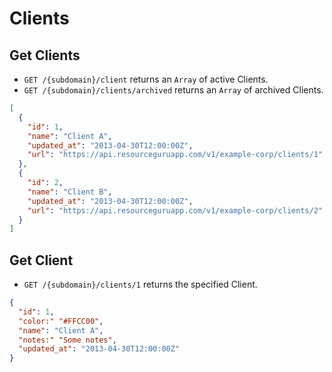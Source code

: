 # Clients

## Get Clients

* `GET /{subdomain}/client` returns an `Array` of active Clients.
* `GET /{subdomain}/clients/archived` returns an `Array` of archived Clients.

```json
[
  {
    "id": 1,
    "name": "Client A",
    "updated_at": "2013-04-30T12:00:00Z",
    "url": "https://api.resourceguruapp.com/v1/example-corp/clients/1"
  },
  {
    "id": 2,
    "name": "Client B",
    "updated_at": "2013-04-30T12:00:00Z",
    "url": "https://api.resourceguruapp.com/v1/example-corp/clients/2"
  }
]
```

## Get Client

* `GET /{subdomain}/clients/1` returns the specified Client.

```json
{
  "id": 1,
  "color:" "#FFCC00",
  "name": "Client A",
  "notes:" "Some notes",
  "updated_at": "2013-04-30T12:00:00Z"
}
```
